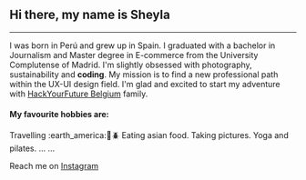 ## Hi there, my name is Sheyla

---

I was born in Perú and grew up in Spain. I graduated with a bachelor in Journalism and Master degree in E-commerce from the University Complutense of Madrid. I'm slightly obsessed with photography, sustainability and **coding**. My mission is to find a new professional path within the UX-UI design field. I'm glad and excited to start my adventure with [HackYourFuture Belgium](https://www.hackyourfuture.net) family.

#### My favourite hobbies are:

Travelling :earth_america::green_heart::beetle:
Eating asian food.
Taking pictures.
Yoga and pilates.
...
...

Reach me on [Instagram](https://www.instagram.com/milabusta)
